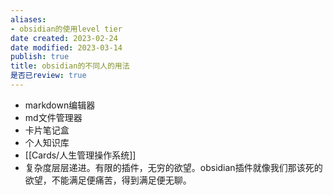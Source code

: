 ```yaml
---
aliases:
- obsidian的使用level tier
date created: 2023-02-24
date modified: 2023-03-14
publish: true
title: obsidian的不同人的用法
是否已review: true
---
```

- markdown编辑器  
- md文件管理器  
- 卡片笔记盒  
- 个人知识库  
- [[Cards/人生管理操作系统]]
- 复杂度层层递进。有限的插件，无穷的欲望。obsidian插件就像我们那该死的欲望，不能满足便痛苦，得到满足便无聊。
